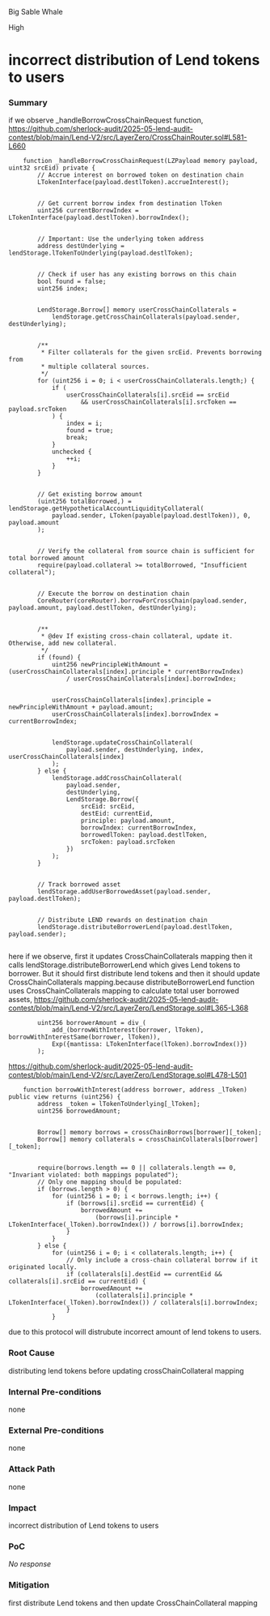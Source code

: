 Big Sable Whale

High

# incorrect distribution of Lend tokens to users

### Summary

if we observe  _handleBorrowCrossChainRequest function,
https://github.com/sherlock-audit/2025-05-lend-audit-contest/blob/main/Lend-V2/src/LayerZero/CrossChainRouter.sol#L581-L660
```solidity
    function _handleBorrowCrossChainRequest(LZPayload memory payload, uint32 srcEid) private {
        // Accrue interest on borrowed token on destination chain
        LTokenInterface(payload.destlToken).accrueInterest();


        // Get current borrow index from destination lToken
        uint256 currentBorrowIndex = LTokenInterface(payload.destlToken).borrowIndex();


        // Important: Use the underlying token address
        address destUnderlying = lendStorage.lTokenToUnderlying(payload.destlToken);


        // Check if user has any existing borrows on this chain
        bool found = false;
        uint256 index;


        LendStorage.Borrow[] memory userCrossChainCollaterals =
            lendStorage.getCrossChainCollaterals(payload.sender, destUnderlying);


        /**
         * Filter collaterals for the given srcEid. Prevents borrowing from
         * multiple collateral sources.
         */
        for (uint256 i = 0; i < userCrossChainCollaterals.length;) {
            if (
                userCrossChainCollaterals[i].srcEid == srcEid
                    && userCrossChainCollaterals[i].srcToken == payload.srcToken
            ) {
                index = i;
                found = true;
                break;
            }
            unchecked {
                ++i;
            }
        }


        // Get existing borrow amount
        (uint256 totalBorrowed,) = lendStorage.getHypotheticalAccountLiquidityCollateral(
            payload.sender, LToken(payable(payload.destlToken)), 0, payload.amount
        );


        // Verify the collateral from source chain is sufficient for total borrowed amount
        require(payload.collateral >= totalBorrowed, "Insufficient collateral");


        // Execute the borrow on destination chain
        CoreRouter(coreRouter).borrowForCrossChain(payload.sender, payload.amount, payload.destlToken, destUnderlying);


        /**
         * @dev If existing cross-chain collateral, update it. Otherwise, add new collateral.
         */
        if (found) {
            uint256 newPrincipleWithAmount = (userCrossChainCollaterals[index].principle * currentBorrowIndex)
                / userCrossChainCollaterals[index].borrowIndex;


            userCrossChainCollaterals[index].principle = newPrincipleWithAmount + payload.amount;
            userCrossChainCollaterals[index].borrowIndex = currentBorrowIndex;


            lendStorage.updateCrossChainCollateral(
                payload.sender, destUnderlying, index, userCrossChainCollaterals[index]
            );
        } else {
            lendStorage.addCrossChainCollateral(
                payload.sender,
                destUnderlying,
                LendStorage.Borrow({
                    srcEid: srcEid,
                    destEid: currentEid,
                    principle: payload.amount,
                    borrowIndex: currentBorrowIndex,
                    borrowedlToken: payload.destlToken,
                    srcToken: payload.srcToken
                })
            );
        }


        // Track borrowed asset
        lendStorage.addUserBorrowedAsset(payload.sender, payload.destlToken);


        // Distribute LEND rewards on destination chain
        lendStorage.distributeBorrowerLend(payload.destlToken, payload.sender);


```
here if we observe, first it updates CrossChainCollaterals mapping then it calls  lendStorage.distributeBorrowerLend which gives Lend tokens to borrower.
But it should first distribute lend tokens and then it should update CrossChainCollaterals mapping.because distributeBorrowerLend function uses CrossChainCollaterals mapping to calculate total user borrowed assets,
https://github.com/sherlock-audit/2025-05-lend-audit-contest/blob/main/Lend-V2/src/LayerZero/LendStorage.sol#L365-L368
```solidity
        uint256 borrowerAmount = div_(
            add_(borrowWithInterest(borrower, lToken), borrowWithInterestSame(borrower, lToken)),
            Exp({mantissa: LTokenInterface(lToken).borrowIndex()})
        );
```
https://github.com/sherlock-audit/2025-05-lend-audit-contest/blob/main/Lend-V2/src/LayerZero/LendStorage.sol#L478-L501
```solidity
    function borrowWithInterest(address borrower, address _lToken) public view returns (uint256) {
        address _token = lTokenToUnderlying[_lToken];
        uint256 borrowedAmount;


        Borrow[] memory borrows = crossChainBorrows[borrower][_token];
        Borrow[] memory collaterals = crossChainCollaterals[borrower][_token];


        require(borrows.length == 0 || collaterals.length == 0, "Invariant violated: both mappings populated");
        // Only one mapping should be populated:
        if (borrows.length > 0) {
            for (uint256 i = 0; i < borrows.length; i++) {
                if (borrows[i].srcEid == currentEid) {
                    borrowedAmount +=
                        (borrows[i].principle * LTokenInterface(_lToken).borrowIndex()) / borrows[i].borrowIndex;
                }
            }
        } else {
            for (uint256 i = 0; i < collaterals.length; i++) {
                // Only include a cross-chain collateral borrow if it originated locally.
                if (collaterals[i].destEid == currentEid && collaterals[i].srcEid == currentEid) {
                    borrowedAmount +=
                        (collaterals[i].principle * LTokenInterface(_lToken).borrowIndex()) / collaterals[i].borrowIndex;
                }
            }
```
due to this protocol will distrubute incorrect amount of lend tokens to users.

### Root Cause

distributing  lend tokens before updating crossChainCollateral mapping 

### Internal Pre-conditions

none

### External Pre-conditions

none

### Attack Path

none

### Impact

incorrect distribution of Lend tokens to users

### PoC

_No response_

### Mitigation

first distribute Lend tokens and then update CrossChainCollateral mapping